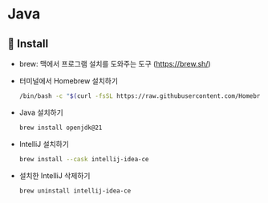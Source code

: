 # Java

## 📁 Install
- brew: 맥에서 프로그램 설치를 도와주는 도구 (https://brew.sh/)
- 터미널에서 Homebrew 설치하기

    ```bash
    /bin/bash -c "$(curl -fsSL https://raw.githubusercontent.com/Homebrew/install/HEAD/install.sh)"
    ```

- Java 설치하기

    ```bash
    brew install openjdk@21
    ```

- IntelliJ 설치하기

    ```bash
    brew install --cask intellij-idea-ce
    ```

- 설치한 IntelliJ 삭제하기

    ```bash
    brew uninstall intellij-idea-ce
    ```


